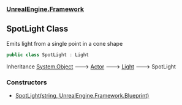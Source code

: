 ### [UnrealEngine.Framework](./UnrealEngine-Framework.md 'UnrealEngine.Framework')
## SpotLight Class
Emits light from a single point in a cone shape  
```csharp
public class SpotLight : Light
```
Inheritance [System.Object](https://docs.microsoft.com/en-us/dotnet/api/System.Object 'System.Object') &#129106; [Actor](./Actor.md 'UnrealEngine.Framework.Actor') &#129106; [Light](./Light.md 'UnrealEngine.Framework.Light') &#129106; SpotLight  
### Constructors
- [SpotLight(string, UnrealEngine.Framework.Blueprint)](./SpotLight-SpotLight(string_Blueprint).md 'UnrealEngine.Framework.SpotLight.SpotLight(string, UnrealEngine.Framework.Blueprint)')
